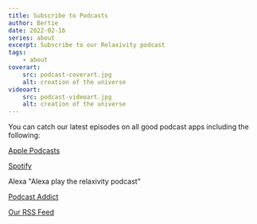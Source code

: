 ```yaml
---
title: Subscribe to Podcasts
author: Bertie
date: 2022-02-16
series: about
excerpt: Subscribe to our Relaxivity podcast
tags: 
    - about
coverart:
    src: podcast-coverart.jpg
    alt: creation of the universe
videoart: 
    src: podcast-videoart.jpg
    alt: creation of the universe
---
```


You can catch our latest episodes on all good podcast apps including the following:

[Apple Podcasts](https://podcasts.apple.com/gb/podcast/relaxivity/id1587506734)

[Spotify](https://open.spotify.com/show/2OZvhma9tbxNh9a6zXVT7W?si=c57d6a9651fa4775)

Alexa "Alexa play the relaxivity podcast"

[Podcast Addict](https://podcastaddict.com/podcast/3644581)

[Our RSS Feed](https://relaxivity.app/posts/podfeed.rss)

